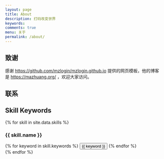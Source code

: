 ```yaml
---
layout: page
title: About
description: 打码改变世界
keywords: 
comments: true
menu: 关于
permalink: /about/
---
```


## 致谢
感谢 https://github.com/mzlogin/mzlogin.github.io 提供的网页模板，他的博客是 https://mazhuang.org/ ，欢迎大家访问。

## 联系

<ul>


</ul>


## Skill Keywords

{% for skill in site.data.skills %}
### {{ skill.name }}
<div class="btn-inline">
{% for keyword in skill.keywords %}
<button class="btn btn-outline" type="button">{{ keyword }}</button>
{% endfor %}
</div>
{% endfor %}
